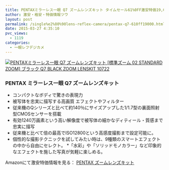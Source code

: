 ```yaml
---
title: PENTAXミラーレス一眼 Q7 ズームレンズキット タイムセール61%0FF激安特価19,000円台！送料無料！
author: 激安・格安・特価情報ツウ
layout: post
permalink: /single%e2%80%90lens-reflex-camera/pentax-q7-610ff19000.html
date: 2015-03-27 4:35:10
pvc_views:
  - 1119
categories:
  - 一眼レフデジカメ
---
```

<div class="img-bg2 img_L">
<a href="//www.amazon.co.jp/exec/obidos/ASIN/B00DDETE0C/tokkajohotsu-22/ref=nosim/" name="amanatulink" target="_blank"><img src="//ecx.images-amazon.com/images/I/51qFFia32zL._SL160_.jpg" alt="PENTAXミラーレス一眼 Q7 ズームレンズキット [標準ズーム 02 STANDARD ZOOM] ブラック Q7 BLACK ZOOM LENSKIT 10722" style="border: none;" /></a>
</div>

### PENTAX ミラーレス一眼 Q7 ズームレンズキット

* コンパクトなボディで驚きの表現力
* 被写体を忠実に描写する高画質  エフェクトやフィルター
* 従来機のQシリーズと比べて約140％にサイズアップした1/1.7型の裏面照射型CMOSセンサーを搭載
* 有効1240万画素という高い解像度で被写体の細かなディティール・質感まで忠実に描写
* 従来機と比べて倍の最高でISO12800という高感度撮影まで設定可能に。
* 個性的な撮影テクニックを試してみたい時は、9種類のスマートエフェクトの中から自由にセレクト。
*「水彩」や「ソリッドモノカラー」など印象的なエフェクトを施した写真が気軽に楽しめる。

Amazonにて激安特価情報を見る： <span class="fs150p"><a href="//www.amazon.co.jp/exec/obidos/ASIN/B00DDETE0C/tokkajohotsu-22/ref=nosim/" target="_blank">PENTAX ズームレンズキット</a></span>
